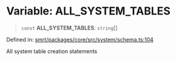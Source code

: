 # Variable: ALL\_SYSTEM\_TABLES

> `const` **ALL\_SYSTEM\_TABLES**: `string`[]

Defined in: [smrt/packages/core/src/system/schema.ts:104](https://github.com/happyvertical/smrt/blob/3e10e04571f8229dee5c87ee2f9b9b06c6c49f12/packages/core/src/system/schema.ts#L104)

All system table creation statements
